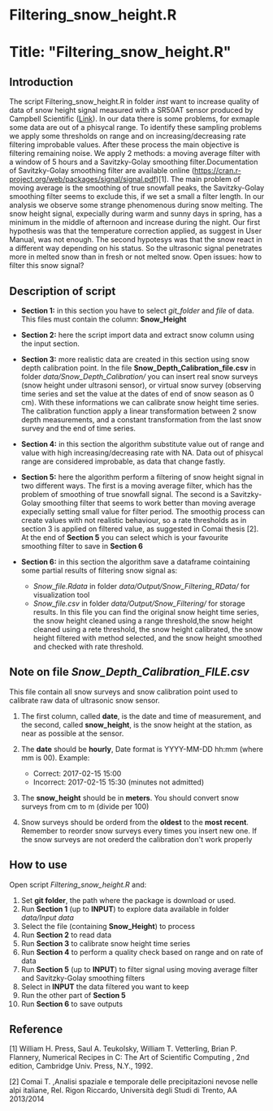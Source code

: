Filtering\_snow\_height.R
================

Title: "Filtering\_snow\_height.R"
==================================

Introduction
------------

The script Filtering\_snow\_height.R in folder *inst* want to increase quality of data of snow height signal measured with a SR50AT sensor produced by Campbell Scientific ([Link](https://www.campbellsci.com/sr50at-l)). In our data there is some problems, for exmaple some data are out of a phisycal range. To identify these sampling problems we apply some thresholds on range and on increasing/decreasing rate filtering improbable values. After these process the main objective is filtering remaining noise. We apply 2 methods: a moving average filter with a window of 5 hours and a Savitzky-Golay smoothing filter.Documentation of Savitzky-Golay smoothing filter are available online (<https://cran.r-project.org/web/packages/signal/signal.pdf>)\[1\]. The main problem of moving average is the smoothing of true snowfall peaks, the Savitzky-Golay smoothing filter seems to exclude this, if we set a small a filter length. In our analysis we observe some strange phenomenous during snow melting. The snow height signal, expecially during warm and sunny days in spring, has a minimum in the middle of afternoon and increase during the night. Our first hypothesis was that the temperature correction applied, as suggest in User Manual, was not enough. The second hypotesys was that the snow react in a different way depending on his status. So the ultrasonic signal penetrates more in melted snow than in fresh or not melted snow. Open issues: how to filter this snow signal?

Description of script
---------------------

-   **Section 1:** in this section you have to select *git\_folder* and *file* of data. This files must contain the column: **Snow\_Height**

-   **Section 2:** here the script import data and extract snow column using the input section.

-   **Section 3:** more realistic data are created in this section using snow depth calibration point. In the file **Snow\_Depth\_Calibration\_file.csv** in folder *data/Snow\_Depth\_Calibration/* you can insert real snow surveys (snow height under ultrasoni sensor), or virtual snow survey (observing time series and set the value at the dates of end of snow season as 0 cm). With these informations we can calibrate snow height time series. The calibration function apply a linear transformation between 2 snow depth measurements, and a constant transformation from the last snow survey and the end of time series.

-   **Section 4:** in this section the algorithm substitute value out of range and value with high increasing/decreasing rate with NA. Data out of phisycal range are considered improbable, as data that change fastly.

-   **Section 5:** here the algorithm perform a filtering of snow height signal in two different ways. The first is a moving average filter, which has the problem of smoothing of true snowfall signal. The second is a Savitzky-Golay smoothing filter that seems to work better than moving average expecially setting small value for filter period. The smoothig process can create values with not realistic behaviour, so a rate thresholds as in section 3 is applied on filtered value, as suggested in Comai thesis \[2\]. At the end of **Section 5** you can select which is your favourite smoothing filter to save in **Section 6**

-   **Section 6:** in this section the algorithm save a dataframe cointaining some partial results of filtering snow signal as:
    -   *Snow\_file.Rdata* in folder *data/Output/Snow\_Filtering\_RData/* for visualization tool
    -   *Snow\_file.csv* in folder *data/Output/Snow\_Filtering/* for storage results. In this file you can find the original snow height time series, the snow height cleaned using a range threshold,the snow height cleaned using a rete threshold, the snow height calibrated, the snow height filtered with method selected, and the snow height smoothed and checked with rate threshold.

Note on file *Snow\_Depth\_Calibration\_FILE.csv*
-------------------------------------------------

This file contain all snow surveys and snow calibration point used to calibrate raw data of ultrasonic snow sensor.

1.  The first column, called **date**, is the date and time of measurement, and the second, called **snow\_height**, is the snow height at the station, as near as possible at the sensor.
2.  The **date** should be **hourly**, Date format is YYYY-MM-DD hh:mm (where mm is 00). Example:
    -   Correct: 2017-02-15 15:00
    -   Incorrect: 2017-02-15 15:30 (minutes not admitted)

3.  The **snow\_height** should be in **meters**. You should convert snow surveys from cm to m (divide per 100)
4.  Snow surveys should be orderd from the **oldest** to the **most recent**. Remember to reorder snow surveys every times you insert new one. If the snow surveys are not orederd the calibration don't work properly

How to use
----------

Open script *Filtering\_snow\_height.R* and:

1.  Set **git folder**, the path where the package is download or used.
2.  Run **Section 1** (up to **INPUT**) to explore data available in folder *data/Input data*
3.  Select the file (containing **Snow\_Height**) to process
4.  Run **Section 2** to read data
5.  Run **Section 3** to calibrate snow height time series
6.  Run **Section 4** to perform a quality check based on range and on rate of data
7.  Run **Section 5** (up to **INPUT**) to filter signal using moving average filter and Savitzky-Golay smoothing filters
8.  Select in **INPUT** the data filtered you want to keep
9.  Run the other part of **Section 5**
10. Run **Section 6** to save outputs

Reference
---------

\[1\] William H. Press, Saul A. Teukolsky, William T. Vetterling, Brian P. Flannery, Numerical Recipes in C: The Art of Scientific Computing , 2nd edition, Cambridge Univ. Press, N.Y., 1992.

\[2\] Comai T. ,Analisi spaziale e temporale delle precipitazioni nevose nelle alpi italiane, Rel. Rigon Riccardo, Università degli Studi di Trento, AA 2013/2014

